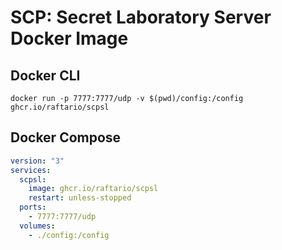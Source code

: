 # SCP: Secret Laboratory Server Docker Image

## Docker CLI

```
docker run -p 7777:7777/udp -v $(pwd)/config:/config ghcr.io/raftario/scpsl
```

## Docker Compose

```yml
version: "3"
services:
  scpsl:
    image: ghcr.io/raftario/scpsl
    restart: unless-stopped
  ports:
    - 7777:7777/udp
  volumes:
    - ./config:/config
```
